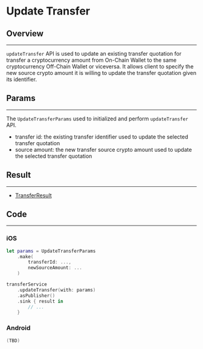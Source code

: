 # Update Transfer 

## Overview
---
`updateTransfer` API is used to update an existing transfer quotation for transfer a cryptocurrency amount from On-Chain Wallet to the same cryptocurrency Off-Chain Wallet or viceversa. It allows client to specify the new source crypto amount it is willing to update the transfer quotation given its identifier.

## Params
---
The `UpdateTransferParams` used to initialized and perform `updateTransfer` API.

- transfer id: the existing transfer identifier used to update the selected transfer quotation
- source amount: the new transfer source crypto amount used to update the selected transfer quotation

## Result
---
- [TransferResult](TransferResult.md)

## Code
---
### iOS
```swift
let params = UpdateTransferParams
    .make(
        transferId: ...,
        newSourceAmount: ...
    )

transferService
    .updateTransfer(with: params)
    .asPublisher()
    .sink { result in
        // ...
    }
```

### Android
```kotlin
(TBD)
```